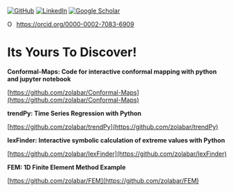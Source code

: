 [![GitHub](https://img.shields.io/badge/github-%23121011.svg?style=for-the-badge&logo=github&logoColor=white)](https://github.com/zolabar)
[![LinkedIn](https://img.shields.io/badge/linkedin-%230077B5.svg?style=for-the-badge&logo=linkedin&logoColor=white)](https://www.linkedin.com/in/zoufine-lauer-bare-14677a77)
[![Google Scholar](https://img.shields.io/badge/google%20scholar-4285F4?style=for-the-badge&logo=google%20assistant&logoColor=white)](https://scholar.google.com/citations?user=Gsm7ZzUAAAAJ&hl=en&oi=sra)

<div itemscope itemtype="https://schema.org/Person"><a itemprop="sameAs" content="https://orcid.org/0000-0002-7083-6909" href="https://orcid.org/0000-0002-7083-6909" target="orcid.widget" rel="me noopener noreferrer" style="vertical-align:top;"><img src="https://orcid.org/sites/default/files/images/orcid_16x16.png" style="width:1em;margin-right:.5em;" alt="ORCID iD icon">https://orcid.org/0000-0002-7083-6909</a></div>

# Its Yours To Discover!

**Conformal-Maps: Code for interactive conformal mapping with python and jupyter notebook**

[https://github.com/zolabar/Conformal-Maps](https://github.com/zolabar/Conformal-Maps)

**trendPy: Time Series Regression with Python**

[https://github.com/zolabar/trendPy](https://github.com/zolabar/trendPy)

**IexFinder: Interactive symbolic calculation of extreme values with Python**

[https://github.com/zolabar/IexFinder](https://github.com/zolabar/IexFinder)

**FEM: 1D Finite Element Method Example**

[https://github.com/zolabar/FEM](https://github.com/zolabar/FEM)



